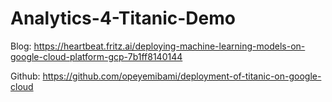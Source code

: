 # Analytics-4-Titanic-Demo
Blog:
https://heartbeat.fritz.ai/deploying-machine-learning-models-on-google-cloud-platform-gcp-7b1ff8140144

Github:
https://github.com/opeyemibami/deployment-of-titanic-on-google-cloud
